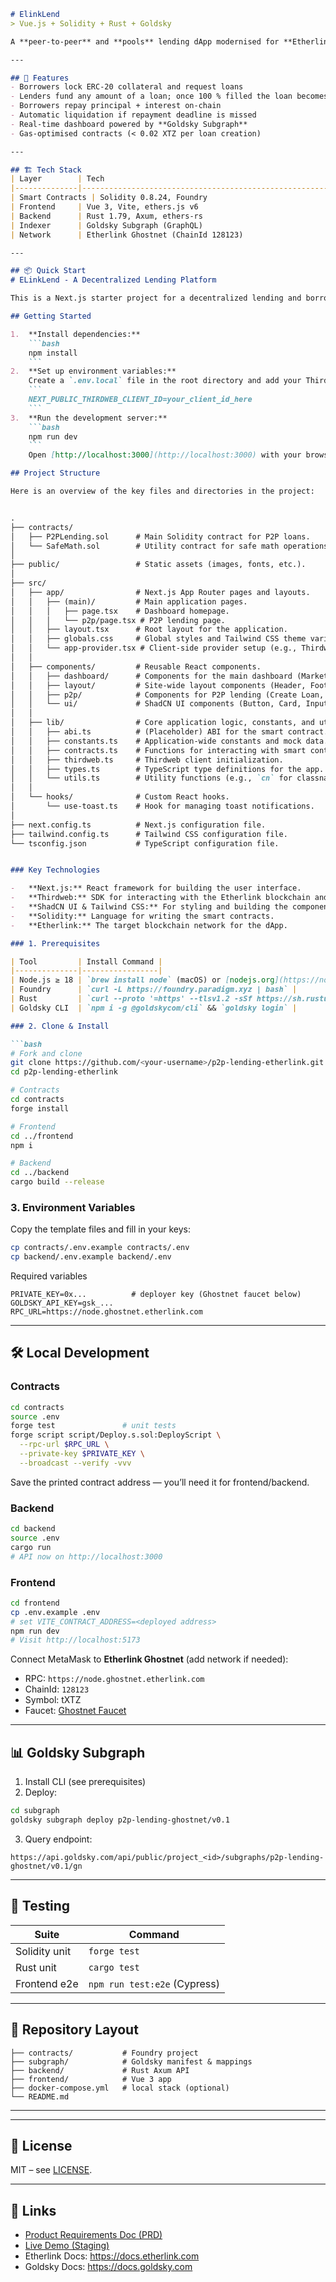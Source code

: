 ```markdown
# ElinkLend  
> Vue.js + Solidity + Rust + Goldsky

A **peer-to-peer** and **pools** lending dApp modernised for **Etherlink**.

---

## 🚀 Features
- Borrowers lock ERC-20 collateral and request loans  
- Lenders fund any amount of a loan; once 100 % filled the loan becomes **Active**  
- Borrowers repay principal + interest on-chain  
- Automatic liquidation if repayment deadline is missed  
- Real-time dashboard powered by **Goldsky Subgraph**  
- Gas-optimised contracts (< 0.02 XTZ per loan creation)

---

## 🏗️ Tech Stack
| Layer        | Tech                                                                 |
|--------------|----------------------------------------------------------------------|
| Smart Contracts | Solidity 0.8.24, Foundry                                         |
| Frontend     | Vue 3, Vite, ethers.js v6                                            |
| Backend      | Rust 1.79, Axum, ethers-rs                                           |
| Indexer      | Goldsky Subgraph (GraphQL)                                           |
| Network      | Etherlink Ghostnet (ChainId 128123)                                  |

---

## 📦 Quick Start
# ELinkLend - A Decentralized Lending Platform

This is a Next.js starter project for a decentralized lending and borrowing platform called ELinkLend, built to run on the Etherlink network. The application demonstrates both pool-based lending and peer-to-peer (P2P) loan functionalities.

## Getting Started

1.  **Install dependencies:**
    ```bash
    npm install
    ```
2.  **Set up environment variables:**
    Create a `.env.local` file in the root directory and add your Thirdweb client ID:
    ```
    NEXT_PUBLIC_THIRDWEB_CLIENT_ID=your_client_id_here
    ```
3.  **Run the development server:**
    ```bash
    npm run dev
    ```
    Open [http://localhost:3000](http://localhost:3000) with your browser to see the result.

## Project Structure

Here is an overview of the key files and directories in the project:


.
├── contracts/
│   ├── P2PLending.sol      # Main Solidity contract for P2P loans.
│   └── SafeMath.sol        # Utility contract for safe math operations.
│
├── public/                 # Static assets (images, fonts, etc.).
│
├── src/
│   ├── app/                # Next.js App Router pages and layouts.
│   │   ├── (main)/         # Main application pages.
│   │   │   ├── page.tsx    # Dashboard homepage.
│   │   │   └── p2p/page.tsx # P2P lending page.
│   │   ├── layout.tsx      # Root layout for the application.
│   │   ├── globals.css     # Global styles and Tailwind CSS theme variables.
│   │   └── app-provider.tsx # Client-side provider setup (e.g., Thirdweb).
│   │
│   ├── components/         # Reusable React components.
│   │   ├── dashboard/      # Components for the main dashboard (Market Overview, etc.).
│   │   ├── layout/         # Site-wide layout components (Header, Footer).
│   │   ├── p2p/            # Components for P2P lending (Create Loan, Loan List).
│   │   └── ui/             # ShadCN UI components (Button, Card, Input, etc.).
│   │
│   ├── lib/                # Core application logic, constants, and utilities.
│   │   ├── abi.ts          # (Placeholder) ABI for the smart contract.
│   │   ├── constants.ts    # Application-wide constants and mock data.
│   │   ├── contracts.ts    # Functions for interacting with smart contracts via Thirdweb.
│   │   ├── thirdweb.ts     # Thirdweb client initialization.
│   │   ├── types.ts        # TypeScript type definitions for the app.
│   │   └── utils.ts        # Utility functions (e.g., `cn` for classnames).
│   │
│   └── hooks/              # Custom React hooks.
│       └── use-toast.ts    # Hook for managing toast notifications.
│
├── next.config.ts          # Next.js configuration file.
├── tailwind.config.ts      # Tailwind CSS configuration file.
└── tsconfig.json           # TypeScript configuration file.


### Key Technologies

-   **Next.js:** React framework for building the user interface.
-   **Thirdweb:** SDK for interacting with the Etherlink blockchain and smart contracts.
-   **ShadCN UI & Tailwind CSS:** For styling and building the component library.
-   **Solidity:** Language for writing the smart contracts.
-   **Etherlink:** The target blockchain network for the dApp.

### 1. Prerequisites

| Tool         | Install Command |
|--------------|-----------------|
| Node.js ≥ 18 | `brew install node` (macOS) or [nodejs.org](https://nodejs.org) |
| Foundry      | `curl -L https://foundry.paradigm.xyz | bash` |
| Rust         | `curl --proto '=https' --tlsv1.2 -sSf https://sh.rustup.rs | sh` |
| Goldsky CLI  | `npm i -g @goldskycom/cli` && `goldsky login` |

### 2. Clone & Install

```bash
# Fork and clone
git clone https://github.com/<your-username>/p2p-lending-etherlink.git
cd p2p-lending-etherlink

# Contracts
cd contracts
forge install

# Frontend
cd ../frontend
npm i

# Backend
cd ../backend
cargo build --release
```

### 3. Environment Variables

Copy the template files and fill in your keys:

```bash
cp contracts/.env.example contracts/.env
cp backend/.env.example backend/.env
```

Required variables  
```
PRIVATE_KEY=0x...          # deployer key (Ghostnet faucet below)
GOLDSKY_API_KEY=gsk_...
RPC_URL=https://node.ghostnet.etherlink.com
```

---

## 🛠️ Local Development

### Contracts

```bash
cd contracts
source .env
forge test               # unit tests
forge script script/Deploy.s.sol:DeployScript \
  --rpc-url $RPC_URL \
  --private-key $PRIVATE_KEY \
  --broadcast --verify -vvv
```

Save the printed contract address — you’ll need it for frontend/backend.

### Backend

```bash
cd backend
source .env
cargo run
# API now on http://localhost:3000
```

### Frontend

```bash
cd frontend
cp .env.example .env
# set VITE_CONTRACT_ADDRESS=<deployed address>
npm run dev
# Visit http://localhost:5173
```

Connect MetaMask to **Etherlink Ghostnet** (add network if needed):
- RPC: `https://node.ghostnet.etherlink.com`
- ChainId: `128123`
- Symbol: tXTZ
- Faucet: [Ghostnet Faucet](https://faucet.ghostnet.etherlink.com)

---

## 📊 Goldsky Subgraph

1. Install CLI (see prerequisites)  
2. Deploy:

```bash
cd subgraph
goldsky subgraph deploy p2p-lending-ghostnet/v0.1
```

3. Query endpoint:  
```
https://api.goldsky.com/api/public/project_<id>/subgraphs/p2p-lending-ghostnet/v0.1/gn
```

---

## 🧪 Testing

| Suite              | Command                        |
|--------------------|--------------------------------|
| Solidity unit       | `forge test`                   |
| Rust unit           | `cargo test`                   |
| Frontend e2e        | `npm run test:e2e` (Cypress)   |

---

## 📁 Repository Layout

```
├── contracts/           # Foundry project
├── subgraph/            # Goldsky manifest & mappings
├── backend/             # Rust Axum API
├── frontend/            # Vue 3 app
├── docker-compose.yml   # local stack (optional)
└── README.md
```

---


---

## 📄 License

MIT – see [LICENSE](LICENSE).

---

## 🔗 Links

- [Product Requirements Doc (PRD)](./docs/PRD.md)  
- [Live Demo (Staging)](https://staging-p2p.etherlink.app)  
- Etherlink Docs: https://docs.etherlink.com  
- Goldsky Docs: https://docs.goldsky.com
```
